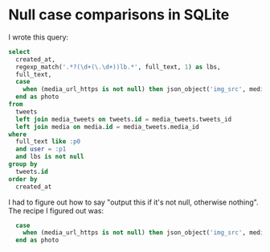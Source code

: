# Null case comparisons in SQLite

I wrote this query:

```sql
select
  created_at,
  regexp_match('.*?(\d+(\.\d+))lb.*', full_text, 1) as lbs,
  full_text,
  case
    when (media_url_https is not null) then json_object('img_src', media_url_https, 'width', 300)
  end as photo
from
  tweets
  left join media_tweets on tweets.id = media_tweets.tweets_id
  left join media on media.id = media_tweets.media_id
where
  full_text like :p0
  and user = :p1
  and lbs is not null
group by
  tweets.id
order by
  created_at
```

I had to figure out how to say "output this if it's not null, otherwise nothing". The recipe I figured out was:

```sql
  case
    when (media_url_https is not null) then json_object('img_src', media_url_https, 'width', 300)
  end as photo
```
